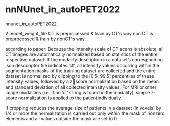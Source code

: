 # nnNUnet_in_autoPET2022
nnunet_in_autoPET2022


2 model_weight_file
CT is preprocessed & train by CT's way
non CT is preprocessed & train by nonCT's way


according to paper:
Because the intensity scale of CT scans is absolute, all CT images are automatically normalized based on statistics of the entire respective dataset: If the modality description in a dataset’s corresponding json desccriptor file indicates ‘ct’, all intensity values occurring within the segmentation masks of the training dataset are collected and the entire dataset is normalized by clipping to the [0.5, 99.5] percentiles of these intensity values, followed by a zscore normalization based on the mean and standard deviation of all collected intensity values. For MRI or other image modalities (i.e. if no ‘ct’ string is found in the modality), simple z-score normalization is applied to the patientindividually.

If cropping reduces the average size of patients in a dataset (in voxels) by 1/4 or more the normalization is carried out only within the mask of nonzero elements and all values outside the mask are set to 0.
